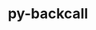 ---
title: "py-backcall"
layout: cache
categories: [package, develop-2025-02-23]
meta: {"compilers": ["oneapi@=2024.2.1"], "num_specs": 1, "num_specs_by_stack": {"e4s-oneapi": 1, "root": 1}, "oss": ["ubuntu22.04"], "platforms": ["linux"], "stacks": ["e4s-oneapi", "root"], "targets": ["x86_64_v3"], "versions": ["0.2.0"]}
spec_details: [{"compiler": "oneapi@=2024.2.1", "hash": "ndgrzc23nk2vkurjvvxhqicwqh3ta6tx", "os": "ubuntu22.04", "platform": "linux", "size": "-", "stacks": ["e4s-oneapi", "root"], "tarball": "https://binaries.spack.io/develop-2025-02-23/build_cache/linux-ubuntu22.04-x86_64_v3/oneapi-2024.2.1/py-backcall-0.2.0/linux-ubuntu22.04-x86_64_v3-oneapi-2024.2.1-py-backcall-0.2.0-ndgrzc23nk2vkurjvvxhqicwqh3ta6tx.spack", "target": "x86_64_v3", "variants": ["build_system=python_pip"], "versions": ["0.2.0"]}]
---
